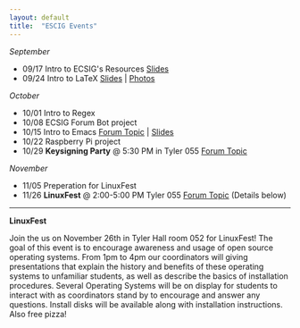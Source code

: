 ```yaml
---
layout: default
title:  "ESCIG Events"
---
```


*September*

- 09/17 Intro to ECSIG's Resources  [Slides][ecsig-resources-slides]
- 09/24 Intro to LaTeX  [Slides][latex-slides] | [Photos][latex-photos]

*October*

- 10/01 Intro to Regex
- 10/08 ECSIG Forum Bot project
- 10/15 Intro to Emacs [Forum Topic][emacs-topic] | [Slides][emacs-slides]
- 10/22 Raspberry Pi project
- 10/29 **Keysigning Party** @ 5:30 PM in Tyler 055
  [Forum Topic][keysigning-forums]

*November*

- 11/05 Preperation for LinuxFest 
- 11/26 **LinuxFest** @ 2:00-5:00 PM Tyler 055 [Forum Topic][linuxfest-forums] (Details below)

----
**LinuxFest**

Join the us on November 26th in Tyler Hall room 052 for LinuxFest! The goal of this event is to encourage awareness and usage of open source operating systems. From 1pm to 4pm our coordinators will giving presentations that explain the history and benefits of these operating systems to unfamiliar students, as well as describe the basics of installation procedures. Several Operating Systems will be on display for students to interact with as coordinators stand by to encourage and answer any questions. Install disks will be available along with installation instructions.  Also free pizza!


<!-- List latest links at the top-->

[linuxfest-forums]: http://forums.ecsig.com/t/linux-install-workshop/104
[keysigning-forums]: http://forums.ecsig.com/t/fall-2013-gpg-key-signing-party/116
[emacs-slides]: https://github.com/ECSIG/presentations/tree/master/emacs
[emacs-topic]: http://forums.ecsig.com/t/fall-2013-intro-to-emacs/117
[latex-photos]:http://forums.ecsig.com/t/latex-24-september/103/5
[latex-slides]:https://github.com/ECSIG/presentations/blob/master/latex/latex.pdf?raw=true
[ecsig-resources-slides]:https://github.com/ECSIG/presentations/blob/master/ecsig_resources/ecsig_resources.pdf?raw=true
[github]:https://github.com/ECSIG/presentations
